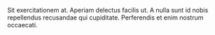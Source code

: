 Sit exercitationem at. Aperiam delectus facilis ut. A nulla sunt id nobis repellendus recusandae qui cupiditate. Perferendis et enim nostrum occaecati.